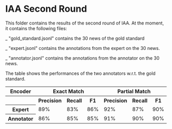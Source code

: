 # IAA Second Round

This folder contains the results of the second round of IAA. At the moment, it contains the following files:

_ "gold_standard.jsonl" contains the 30 news of the gold standard

_ "expert.jsonl" contains the annotations from the expert on the 30 news.

_ "annotator.jsonl" contains the annotations from the annotator on the 30 news.

The table shows the performances of the two annotators w.r.t. the gold standard.

<table>
  <tr>
    <th>Encoder</th>
	<th colspan="3">Exact Match</th>
	<th colspan="3">Partial Match</th>
  </tr>
  <tr>
    <th></th>
    <th>Precision</th>
    <th>Recall</th>
    <th>F1</th>
    <th>Precision</th>
    <th>Recall</th>
    <th>F1</th>
  </tr>
  <tr>
    <th>Expert</th>
    <td>89%</td>
    <td>83%</td>
    <td>86%</td>
    <td>92%</td>
    <td>87%</td>
    <td>90%</td>
  </tr>
  <tr>
    <th>Annotator</th>
    <td>86%</td>
    <td>85%</td>
    <td>85%</td>
    <td>91%</td>
    <td>90%</td>
    <td>90%</td>
  </tr>
</table>
